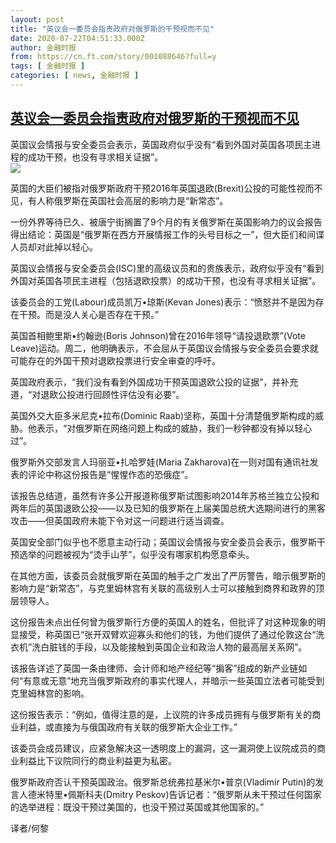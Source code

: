 ```yaml
---
layout: post
title: "英议会一委员会指责政府对俄罗斯的干预视而不见"
date: 2020-07-22T04:51:33.000Z
author: 金融时报
from: https://cn.ft.com/story/001088646?full=y
tags: [ 金融时报 ]
categories: [ news, 金融时报 ]
---
```

<!--1595393493000-->
[英议会一委员会指责政府对俄罗斯的干预视而不见](https://cn.ft.com/story/001088646?full=y)
------

<div>
<div></div><div class="story-lead">英国议会情报与安全委员会表示，英国政府似乎没有“看到外国对英国各项民主进程的成功干预，也没有寻求相关证据”。</div><div class=" story-image image"><img src="https://thumbor.ftacademy.cn/unsafe/1340x754/https://thumbor.ftacademy.cn/unsafe/picture/9/000097759_piclink.jpg"></div><div class="story-body"><div id="story-body-container"><p>英国的大臣们被指对俄罗斯政府干预2016年英国退欧(Brexit)公投的可能性视而不见，有人称俄罗斯在英国社会高层的影响力是“新常态”。</p><p>一份外界等待已久、被唐宁街搁置了9个月的有关俄罗斯在英国影响力的议会报告得出结论：英国是“俄罗斯在西方开展情报工作的头号目标之一”，但大臣们和间谍人员却对此掉以轻心。</p><p>英国议会情报与安全委员会(ISC)里的高级议员和的贵族表示，政府似乎没有“看到外国对英国各项民主进程（包括退欧投票）的成功干预，也没有寻求相关证据”。</p><p>该委员会的工党(Labour)成员凯万•琼斯(Kevan Jones)表示：“愤怒并不是因为存在干预。而是没人关心是否存在干预。”</p><div  data-o-ads-name="mpu-middle1" class="o-ads in-article-advert" data-o-ads-formats-default="false"  data-o-ads-formats-small="FtcMobileMpu"  data-o-ads-formats-medium="FtcMpu" data-o-ads-formats-large="FtcMpu" data-o-ads-formats-extra="FtcMpu" data-o-ads-targeting="cnpos=middle1;" data-cy='[{"devices":["PC","iPhoneWeb","AndroidWeb","iPhoneApp","AndroidApp"],"pattern":"MPU","position":"Middle1","container":"mpuInStory"}]'></div><p>英国首相鲍里斯•约翰逊(Boris Johnson)曾在2016年领导“请投退欧票”(Vote Leave)运动。周二，他明确表示，不会屈从于英国议会情报与安全委员会要求就可能存在的外国干预对退欧投票进行安全审查的呼吁。</p><p>英国政府表示，“我们没有看到外国成功干预英国退欧公投的证据”，并补充道，“对退欧公投进行回顾性评估没有必要”。</p><p>英国外交大臣多米尼克•拉布(Dominic Raab)坚称，英国十分清楚俄罗斯构成的威胁。他表示，“对俄罗斯在网络问题上构成的威胁，我们一秒钟都没有掉以轻心过”。</p><p>俄罗斯外交部发言人玛丽亚•扎哈罗娃(Maria Zakharova)在一则对国有通讯社发表的评论中称这份报告是“惺惺作态的恐俄症”。</p><p>该报告总结道，虽然有许多公开报道称俄罗斯试图影响2014年苏格兰独立公投和两年后的英国退欧公投——以及已知的俄罗斯在上届美国总统大选期间进行的黑客攻击——但英国政府未能下令对这一问题进行适当调查。</p><p>英国安全部门似乎也不愿意主动行动；英国议会情报与安全委员会表示，俄罗斯干预选举的问题被视为“烫手山芋”，似乎没有哪家机构愿意牵头。</p><div data-o-ads-name="mpu-middle2" class="o-ads in-article-advert" data-o-ads-formats-default="false"  data-o-ads-formats-small="FtcMobileMpu"  data-o-ads-formats-medium="false" data-o-ads-formats-large="false" data-o-ads-formats-extra="false" data-o-ads-targeting="cnpos=middle2;" data-cy='[{"devices":["iPhoneWeb","AndroidWeb","iPhoneApp","AndroidApp"],"pattern":"MPU","position":"Middle2","container":"mpuInStory"}]'></div><p>在其他方面，该委员会就俄罗斯在英国的触手之广发出了严厉警告，暗示俄罗斯的影响力是“新常态”，与克里姆林宫有关联的高级别人士可以接触到商界和政界的顶层领导人。</p><p>这份报告未点出任何曾为俄罗斯行方便的英国人的姓名，但批评了对这种现象的明显接受，称英国已“张开双臂欢迎寡头和他们的钱，为他们提供了通过伦敦这台“洗衣机”洗白脏钱的手段，以及能接触到英国企业和政治人物的最高层关系网”。</p><p>该报告详述了英国一条由律师、会计师和地产经纪等“掮客”组成的新产业链如何“有意或无意”地充当俄罗斯政府的事实代理人，并暗示一些英国立法者可能受到克里姆林宫的影响。</p><p>这份报告表示：“例如，值得注意的是，上议院的许多成员拥有与俄罗斯有关的商业利益，或直接为与俄国政府有关联的俄罗斯大企业工作。”</p><p>该委员会成员建议，应紧急解决这一透明度上的漏洞，这一漏洞使上议院成员的商业利益比下议院同行的商业利益更为私密。</p><div data-o-ads-name="mpu-middle3" class="o-ads in-article-advert" data-o-ads-formats-default="false"  data-o-ads-formats-small="FtcMobileMpu"  data-o-ads-formats-medium="false" data-o-ads-formats-large="false" data-o-ads-formats-extra="false" data-o-ads-targeting="cnpos=middle3;" data-cy='[{"devices":["iPhoneWeb","AndroidWeb","iPhoneApp","AndroidApp"],"pattern":"MPU","position":"Middle3","container":"mpuInStory"}]'></div><p>俄罗斯政府否认干预英国政治。俄罗斯总统弗拉基米尔•普京(Vladimir Putin)的发言人德米特里•佩斯科夫(Dmitry Peskov)告诉记者：“俄罗斯从未干预过任何国家的选举进程：既没干预过美国的，也没干预过英国或其他国家的。”</p><p>译者/何黎</p></div><div class="clearfloat"></div></div>
</div>
